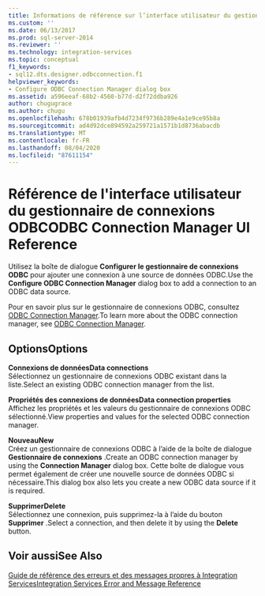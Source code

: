 ```yaml
---
title: Informations de référence sur l’interface utilisateur du gestionnaire de connexions ODBC | Microsoft Docs
ms.custom: ''
ms.date: 06/13/2017
ms.prod: sql-server-2014
ms.reviewer: ''
ms.technology: integration-services
ms.topic: conceptual
f1_keywords:
- sql12.dts.designer.odbcconnection.f1
helpviewer_keywords:
- Configure ODBC Connection Manager dialog box
ms.assetid: a596eeaf-68b2-4560-b77d-d2f72ddba926
author: chugugrace
ms.author: chugu
ms.openlocfilehash: 678b01939afb4d7234f9736b289e4a1e9ce95b8a
ms.sourcegitcommit: ad4d92dce894592a259721a1571b1d8736abacdb
ms.translationtype: MT
ms.contentlocale: fr-FR
ms.lasthandoff: 08/04/2020
ms.locfileid: "87611154"
---
```

# <a name="odbc-connection-manager-ui-reference"></a><span data-ttu-id="854f8-102">Référence de l'interface utilisateur du gestionnaire de connexions ODBC</span><span class="sxs-lookup"><span data-stu-id="854f8-102">ODBC Connection Manager UI Reference</span></span>
  <span data-ttu-id="854f8-103">Utilisez la boîte de dialogue **Configurer le gestionnaire de connexions ODBC** pour ajouter une connexion à une source de données ODBC.</span><span class="sxs-lookup"><span data-stu-id="854f8-103">Use the **Configure ODBC Connection Manager** dialog box to add a connection to an ODBC data source.</span></span>  
  
 <span data-ttu-id="854f8-104">Pour en savoir plus sur le gestionnaire de connexions ODBC, consultez [ODBC Connection Manager](connection-manager/odbc-connection-manager.md).</span><span class="sxs-lookup"><span data-stu-id="854f8-104">To learn more about the ODBC connection manager, see [ODBC Connection Manager](connection-manager/odbc-connection-manager.md).</span></span>  
  
## <a name="options"></a><span data-ttu-id="854f8-105">Options</span><span class="sxs-lookup"><span data-stu-id="854f8-105">Options</span></span>  
 <span data-ttu-id="854f8-106">**Connexions de données**</span><span class="sxs-lookup"><span data-stu-id="854f8-106">**Data connections**</span></span>  
 <span data-ttu-id="854f8-107">Sélectionnez un gestionnaire de connexions ODBC existant dans la liste.</span><span class="sxs-lookup"><span data-stu-id="854f8-107">Select an existing ODBC connection manager from the list.</span></span>  
  
 <span data-ttu-id="854f8-108">**Propriétés des connexions de données**</span><span class="sxs-lookup"><span data-stu-id="854f8-108">**Data connection properties**</span></span>  
 <span data-ttu-id="854f8-109">Affichez les propriétés et les valeurs du gestionnaire de connexions ODBC sélectionné.</span><span class="sxs-lookup"><span data-stu-id="854f8-109">View properties and values for the selected ODBC connection manager.</span></span>  
  
 <span data-ttu-id="854f8-110">**Nouveau**</span><span class="sxs-lookup"><span data-stu-id="854f8-110">**New**</span></span>  
 <span data-ttu-id="854f8-111">Créez un gestionnaire de connexions ODBC à l’aide de la boîte de dialogue **Gestionnaire de connexions** .</span><span class="sxs-lookup"><span data-stu-id="854f8-111">Create an ODBC connection manager by using the **Connection Manager** dialog box.</span></span> <span data-ttu-id="854f8-112">Cette boîte de dialogue vous permet également de créer une nouvelle source de données ODBC si nécessaire.</span><span class="sxs-lookup"><span data-stu-id="854f8-112">This dialog box also lets you create a new ODBC data source if it is required.</span></span>  
  
 <span data-ttu-id="854f8-113">**Supprimer**</span><span class="sxs-lookup"><span data-stu-id="854f8-113">**Delete**</span></span>  
 <span data-ttu-id="854f8-114">Sélectionnez une connexion, puis supprimez-la à l’aide du bouton **Supprimer** .</span><span class="sxs-lookup"><span data-stu-id="854f8-114">Select a connection, and then delete it by using the **Delete** button.</span></span>  
  
## <a name="see-also"></a><span data-ttu-id="854f8-115">Voir aussi</span><span class="sxs-lookup"><span data-stu-id="854f8-115">See Also</span></span>  
 [<span data-ttu-id="854f8-116">Guide de référence des erreurs et des messages propres à Integration Services</span><span class="sxs-lookup"><span data-stu-id="854f8-116">Integration Services Error and Message Reference</span></span>](../../2014/integration-services/integration-services-error-and-message-reference.md)  
  
  
